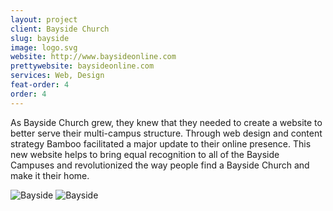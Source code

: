 ```yaml
---
layout: project
client: Bayside Church
slug: bayside
image: logo.svg 
website: http://www.baysideonline.com
prettywebsite: baysideonline.com
services: Web, Design
feat-order: 4
order: 4
---
```


As Bayside Church grew, they knew that they needed to create a website to better serve their multi-campus structure. Through web design and content strategy Bamboo facilitated a major update to their online presence. This new website helps to bring equal recognition to all of the Bayside Campuses and revolutionized the way people find a Bayside Church and make it their home.

![Bayside](/images/client-assets/{{page.slug}}/01.jpg)
![Bayside](/images/client-assets/{{page.slug}}/02.jpg)